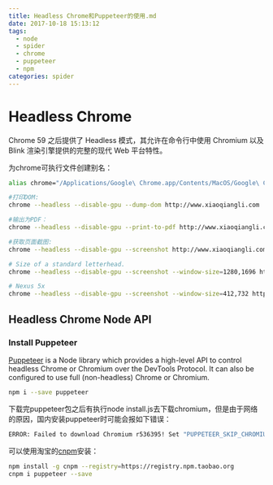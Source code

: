 ```yaml
---
title: Headless Chrome和Puppeteer的使用.md
date: 2017-10-18 15:13:12
tags:
  - node
  - spider
  - chrome
  - puppeteer
  - npm
categories: spider
---
```

# Headless Chrome

Chrome 59 之后提供了 Headless 模式，其允许在命令行中使用 Chromium 以及 Blink 渲染引擎提供的完整的现代 Web 平台特性。

为chrome可执行文件创建别名：

```bash
alias chrome="/Applications/Google\ Chrome.app/Contents/MacOS/Google\ Chrome"
```

<!-- more -->

```bash
#打印DOM:
chrome --headless --disable-gpu --dump-dom http://www.xiaoqiangli.com

#输出为PDF：
chrome --headless --disable-gpu --print-to-pdf http://www.xiaoqiangli.com

#获取页面截图:
chrome --headless --disable-gpu --screenshot http://www.xiaoqiangli.com

# Size of a standard letterhead.
chrome --headless --disable-gpu --screenshot --window-size=1280,1696 http://www.xiaoqiangli.com

# Nexus 5x
chrome --headless --disable-gpu --screenshot --window-size=412,732 http://www.xiaoqiangli.com
```

## Headless Chrome Node API

### Install Puppeteer

[Puppeteer](https://github.com/GoogleChrome/puppeteer) is a Node library which provides a high-level API to control headless Chrome or Chromium over the DevTools Protocol. It can also be configured to use full (non-headless) Chrome or Chromium.

```bash
npm i --save puppeteer
```

下载完puppeteer包之后有执行node install.js去下载chromium，但是由于网络的原因，国内安装puppeteer时可能会报如下错误：

```bash
ERROR: Failed to download Chromium r536395! Set "PUPPETEER_SKIP_CHROMIUM_DOWNLOAD" env variable to skip download.
```

可以使用淘宝的[cnpm](https://npm.taobao.org/)安装：

```bash
npm install -g cnpm --registry=https://registry.npm.taobao.org
cnpm i puppeteer --save
```